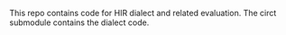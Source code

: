 This repo contains code for HIR dialect and related evaluation.
The circt submodule contains the dialect code.
